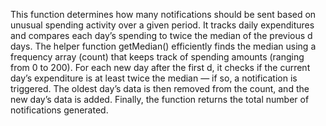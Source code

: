 This function determines how many notifications should be sent based on unusual spending activity over a given period. It tracks daily expenditures and compares each day’s spending to twice the median of the previous d days. The helper function getMedian() efficiently finds the median using a frequency array (count) that keeps track of spending amounts (ranging from 0 to 200). For each new day after the first d, it checks if the current day’s expenditure is at least twice the median — if so, a notification is triggered. The oldest day’s data is then removed from the count, and the new day’s data is added. Finally, the function returns the total number of notifications generated.